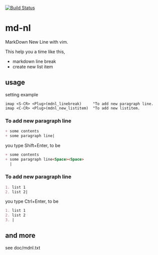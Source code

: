 [![Build Status](https://travis-ci.org/gk0909c/md-nl.svg?branch=master)](https://travis-ci.org/gk0909c/md-nl)  

# md-nl
MarkDown New Line with vim.

This help you a time like this,
+ markdown line break
+ create new list item

## usage
setting example
```
imap <S-CR> <Plug>(mdnl_linebreak)     "To add new paragraph line.
imap <C-CR> <Plug>(mdnl_new_listitem)  "To add new listitem.
```

### To add new paragraph line
```markdown
+ some contents
+ some paragraph line|
```

you type Shift+Enter, to be
```markdown
+ some contents
+ some paragraph line<Space><Space>
  |
```

### To add new paragraph line
```markdown
1. list 1
2. list 2|
```

you type Ctrl+Enter, to be
```markdown
1. list 1
2. list 2
3. |
```
## and more
see doc/mdnl.txt

